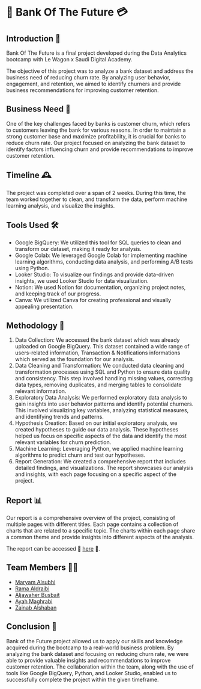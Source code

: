 # 🏦 Bank Of The Future 💳

## Introduction 📜
Bank Of The Future is a final project developed during the Data Analytics bootcamp with Le Wagon x Saudi Digital Academy.

The objective of this project was to analyze a bank dataset and address the business need of reducing churn rate. By analyzing user behavior, engagement, and retention, we aimed to identify churners and provide business recommendations for improving customer retention.

## Business Need 💼
One of the key challenges faced by banks is customer churn, which refers to customers leaving the bank for various reasons. In order to maintain a strong customer base and maximize profitability, it is crucial for banks to reduce churn rate. Our project focused on analyzing the bank dataset to identify factors influencing churn and provide recommendations to improve customer retention.

## Timeline 🕰️
The project was completed over a span of 2 weeks. During this time, the team worked together to clean, and transform the data, perform machine learning analysis, and visualize the insights.

## Tools Used 🛠️
- Google BigQuery: We utilized this tool for SQL queries to clean and transform our dataset, making it ready for analysis.
- Google Colab: We leveraged Google Colab for implementing machine learning algorithms, conducting data analysis, and performing A/B tests using Python.
- Looker Studio: To visualize our findings and provide data-driven insights, we used Looker Studio for data visualization.
- Notion: We used Notion for documentation, organizing project notes, and keeping track of our progress.
- Canva: We utilized Canva for creating professional and visually appealing presentation.


## Methodology 🔬
1. Data Collection: We accessed the bank dataset which was already uploaded on Google BigQuery. This dataset contained a wide range of users-related information, Transaction & Notifications informations which served as the foundation for our analysis.
2. Data Cleaning and Transformation: We conducted data cleaning and transformation processes using SQL and Python to ensure data quality and consistency. This step involved handling missing values, correcting data types, removing duplicates, and merging tables to consolidate relevant information.
3. Exploratory Data Analysis: We performed exploratory data analysis to gain insights into user behavior patterns and identify potential churners. This involved visualizing key variables, analyzing statistical measures, and identifying trends and patterns.
4. Hypothesis Creation: Based on our initial exploratory analysis, we created hypotheses to guide our data analysis. These hypotheses helped us focus on specific aspects of the data and identify the most relevant variables for churn prediction.
5. Machine Learning: Leveraging Python, we applied machine learning algorithms to predict churn and test our hypotheses. 
6. Report Generation: We created a comprehensive report that includes detailed findings, and visualizations. The report showcases our analysis and insights, with each page focusing on a specific aspect of the project.

## Report 📊
Our report is a comprehensive overview of the project, consisting of multiple pages with different titles. Each page contains a collection of charts that are related to a specific topic. The charts within each page share a common theme and provide insights into different aspects of the analysis. 

The report can be accessed 🔗 [here](https://lookerstudio.google.com/reporting/4bdf1179-965d-4af7-bbba-166667e959bc)  🚀. 

## Team Members 👭🏻
- [Maryam Alsubhi](https://www.linkedin.com/in/maryam-alsubhi/)
- [Rama Aldraibi](https://www.linkedin.com/in/rama-aldraibi/)
- [Aljawaher Busbait](https://www.linkedin.com/in/aljawaher-busbait/)
- [Ayah Maghrabi](https://www.linkedin.com/in/ayahmaghrabi/)
- [Zainab Alshaban](https://www.linkedin.com/in/zainab-alshaban-955210240/)

## Conclusion 🏁
Bank of the Future project allowed us to apply our skills and knowledge acquired during the bootcamp to a real-world business problem. By analyzing the bank dataset and focusing on reducing churn rate, we were able to provide valuable insights and recommendations to improve customer retention. The collaboration within the team, along with the use of tools like Google BigQuery, Python, and Looker Studio, enabled us to successfully complete the project within the given timeframe.
